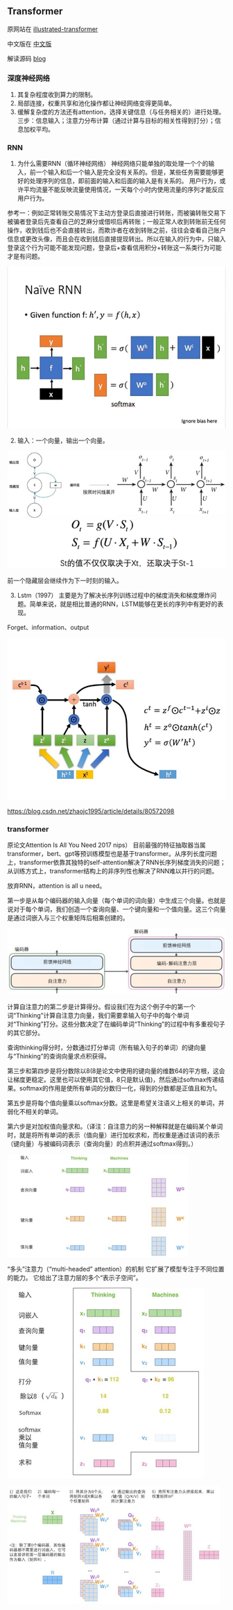## Transformer

原网站在 [illustrated-transformer](https://jalammar.github.io/illustrated-transformer/)

中文版在 [中文版](https://blog.csdn.net/longxinchen_ml/article/details/86533005)

解读源码 [blog](https://blog.csdn.net/zhaojc1995/article/details/109276945)

### 深度神经网络

1.	其复杂程度收到算力的限制。
2.	局部连接，权重共享和池化操作都让神经网络变得更简单。
3.	缓解复杂度的方法还有attention，选择关键信息（与任务相关的）进行处理。
三步：信息输入；注意力分布计算（通过计算与目标的相关性得到打分）；信息加权平均。

### RNN
1.	为什么需要RNN（循环神经网络）
神经网络只能单独的取处理一个个的输入，前一个输入和后一个输入是完全没有关系的。但是，某些任务需要能够更好的处理序列的信息，即前面的输入和后面的输入是有关系的。
用户行为，或许平均流量不能反映流量使用情况，一天每个小时内使用流量的序列才能反应用户行为。

参考一：例如正常转账交易情况下主动方登录后直接进行转账，而被骗转账交易下被骗者登录后先查看自己的芝麻分或借呗后再转账；一般正常人收到转账前无任何操作，收到钱后也不会直接转出，而欺诈者在收到转账之前，往往会查看自己账户信息或更改头像，而且会在收到钱后直接提现转出。所以在输入的行为中，只输入登录这个行为可能不能发现问题，登录后+查看信用积分+转账这一系类行为可能才是有问题。

![img](https://github.com/SnowZhao-wazi/SnowZhao-wazi.github.io/blob/main/essayNote/img/图片8.jpg)

2.	输入：一个向量，输出一个向量。

![img](https://github.com/SnowZhao-wazi/SnowZhao-wazi.github.io/blob/main/essayNote/img/图片9.jpg)
![img](https://github.com/SnowZhao-wazi/SnowZhao-wazi.github.io/blob/main/essayNote/img/图片10.png)

前一个隐藏层会继续作为下一时刻的输入。

3.	Lstm（1997）
主要是为了解决长序列训练过程中的梯度消失和梯度爆炸问题。简单来说，就是相比普通的RNN，LSTM能够在更长的序列中有更好的表现。

Forget、information、output

![img](https://github.com/SnowZhao-wazi/SnowZhao-wazi.github.io/blob/main/essayNote/img/图片11.jpg)

https://blog.csdn.net/zhaojc1995/article/details/80572098

### transformer
原论文Attention Is All You Need 2017 nips）
目前最强的特征抽取器当属transformer，bert、gpt等预训练模型也是基于transformer。从序列长度问题上，transformer依靠其独特的self-attention解决了RNN长序列梯度消失的问题；从训练方式上，transformer结构上的非序列性也解决了RNN难以并行的问题。

放弃RNN，attention is all u need。

第一步是从每个编码器的输入向量（每个单词的词向量）中生成三个向量。也就是说对于每个单词，我们创造一个查询向量、一个键向量和一个值向量。这三个向量是通过词嵌入与三个权重矩阵后相乘创建的。

![img](https://github.com/SnowZhao-wazi/SnowZhao-wazi.github.io/blob/main/essayNote/img/图片12.jpg)

计算自注意力的第二步是计算得分。假设我们在为这个例子中的第一个词“Thinking”计算自注意力向量，我们需要拿输入句子中的每个单词对“Thinking”打分。这些分数决定了在编码单词“Thinking”的过程中有多重视句子的其它部分。

查询thinking得分时，分数通过打分单词（所有输入句子的单词）的键向量与“Thinking”的查询向量求点积获得。

第三步和第四步是将分数除以8(8是论文中使用的键向量的维数64的平方根，这会让梯度更稳定。这里也可以使用其它值，8只是默认值)，然后通过softmax传递结果。softmax的作用是使所有单词的分数归一化，得到的分数都是正值且和为1。

第五步是将每个值向量乘以softmax分数。这里是希望关注语义上相关的单词，并弱化不相关的单词。

第六步是对加权值向量求和。（译注：自注意力的另一种解释就是在编码某个单词时，就是将所有单词的表示（值向量）进行加权求和，而权重是通过该词的表示（键向量）与被编码词表示（查询向量）的点积并通过softmax得到。）

![img](https://github.com/SnowZhao-wazi/SnowZhao-wazi.github.io/blob/main/essayNote/img/图片13.jpg)

“多头”注意力（“multi-headed” attention）的机制
它扩展了模型专注于不同位置的能力。
它给出了注意力层的多个“表示子空间”。

![img](https://github.com/SnowZhao-wazi/SnowZhao-wazi.github.io/blob/main/essayNote/img/图片14.jpg)

![img](https://github.com/SnowZhao-wazi/SnowZhao-wazi.github.io/blob/main/essayNote/img/图片15.jpg)




